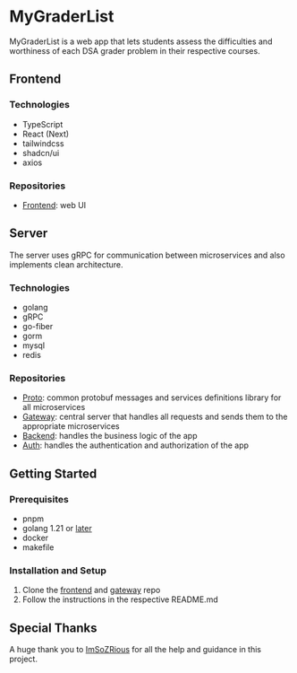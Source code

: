 # MyGraderList

MyGraderList is a web app that lets students assess the difficulties and worthiness of each DSA grader problem in their respective courses.

## Frontend
### Technologies

-   TypeScript
-   React (Next)
-   tailwindcss
-   shadcn/ui
-   axios

### Repositories
- [Frontend](https://github.com/bookpanda/mygraderlist-frontend): web UI

## Server
The server uses gRPC for communication between microservices and also implements clean architecture.
### Technologies

-   golang
-   gRPC
-   go-fiber
-   gorm
-   mysql
-   redis

### Repositories
- [Proto](https://github.com/bookpanda/mygraderlist-proto): common protobuf messages and services definitions library for all microservices
- [Gateway](https://github.com/bookpanda/mygraderlist-gateway): central server that handles all requests and sends them to the appropriate microservices
- [Backend](https://github.com/bookpanda/mygraderlist-backend): handles the business logic of the app
- [Auth](https://github.com/bookpanda/mygraderlist-auth): handles the authentication and authorization of the app


## Getting Started

### Prerequisites

-   pnpm
-   golang 1.21 or [later](https://go.dev)
-   docker
-   makefile

### Installation and Setup

1. Clone the [frontend](https://github.com/bookpanda/mygraderlist-frontend) and [gateway](https://github.com/bookpanda/mygraderlist-gateway) repo
2. Follow the instructions in the respective README.md

## Special Thanks
A huge thank you to [ImSoZRious](https://github.com/ImSoZRious) for all the help and guidance in this project.
